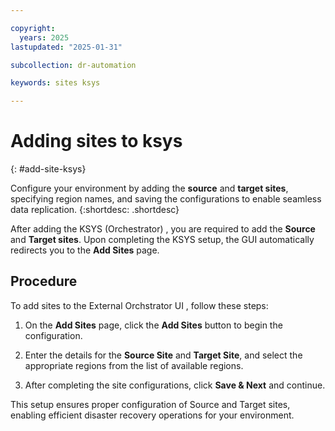 ```yaml
---

copyright:
  years: 2025
lastupdated: "2025-01-31"

subcollection: dr-automation

keywords: sites ksys

---
```


# Adding sites to ksys
{: #add-site-ksys}

Configure your environment by adding the **source** and **target sites**, specifying region names, and saving the configurations to enable seamless data replication.
{:shortdesc: .shortdesc}

After adding the KSYS (Orchestrator) , you are required to add the **Source** and **Target sites**. Upon completing the KSYS setup, the GUI automatically redirects you to the **Add Sites** page. 

## Procedure

To add sites to the External Orchstrator UI , follow these steps:

1. On the **Add Sites** page, click the **Add Sites** button to begin the configuration.

2. Enter the details for the **Source Site** and **Target Site**, and select the appropriate regions from the list of available regions.

3. After completing the site configurations, click **Save & Next** and continue.

This setup ensures proper configuration of Source and Target sites, enabling efficient disaster recovery operations for your environment.
